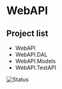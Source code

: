 # WebAPI

## Project list
- WebAPI
- WebAPI.DAL
- WebAPI.Models
- WebAPI.TestAPI

![Status](https://img.shields.io/badge/Status%20Projects-development-red)
